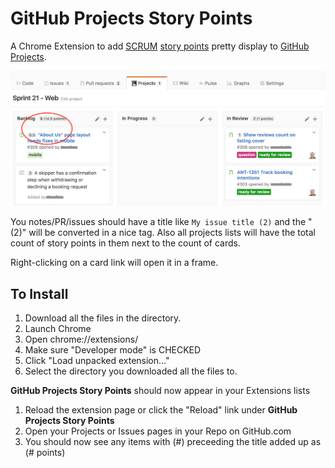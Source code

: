 # GitHub Projects Story Points

A Chrome Extension to add [SCRUM](https://en.wikipedia.org/wiki/Scrum_(software_development))
[story points](https://en.wikipedia.org/wiki/Planning_poker) pretty display to
[GitHub Projects](https://help.github.com/articles/about-projects/).

![Example screenshot](./screenshot.png)

You notes/PR/issues should have a title like `My issue title (2)` and the "(2)"
will be converted in a nice tag. Also all projects lists will have the total count
of story points in them next to the count of cards.

Right-clicking on a card link will open it in a frame.

## To Install

1. Download all the files in the directory.
1. Launch Chrome
1. Open chrome://extensions/
1. Make sure "Developer mode" is CHECKED
1. Click "Load unpacked extension..."
1. Select the directory you downloaded all the files to.

**GitHub Projects Story Points** should now appear in your Extensions lists

1. Reload the extension page or click the "Reload" link under **GitHub Projects Story Points**
1. Open your Projects or Issues pages in your Repo on GitHub.com
1. You should now see any items with (#) preceeding the title added up as (# points)
